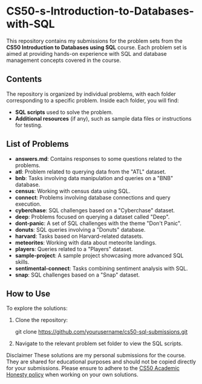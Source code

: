 # CS50-s-Introduction-to-Databases-with-SQL

This repository contains my submissions for the problem sets from the **CS50 Introduction to Databases using SQL** course. Each problem set is aimed at providing hands-on experience with SQL and database management concepts covered in the course.

## Contents

The repository is organized by individual problems, with each folder corresponding to a specific problem. Inside each folder, you will find:

- **SQL scripts** used to solve the problem.
- **Additional resources** (if any), such as sample data files or instructions for testing.


## List of Problems

- **answers.md**: Contains responses to some questions related to the problems.
- **atl**: Problem related to querying data from the "ATL" dataset.
- **bnb**: Tasks involving data manipulation and queries on a "BNB" database.
- **census**: Working with census data using SQL.
- **connect**: Problems involving database connections and query execution.
- **cyberchase**: SQL challenges based on a "Cyberchase" dataset.
- **deep**: Problems focused on querying a dataset called "Deep".
- **dont-panic**: A set of SQL challenges with the theme "Don't Panic".
- **donuts**: SQL queries involving a "Donuts" database.
- **harvard**: Tasks based on Harvard-related datasets.
- **meteorites**: Working with data about meteorite landings.
- **players**: Queries related to a "Players" dataset.
- **sample-project**: A sample project showcasing more advanced SQL skills.
- **sentimental-connect**: Tasks combining sentiment analysis with SQL.
- **snap**: SQL challenges based on a "Snap" dataset.

## How to Use

To explore the solutions:

1. Clone the repository:

   git clone https://github.com/yourusername/cs50-sql-submissions.git

2. Navigate to the relevant problem set folder to view the SQL scripts.


Disclaimer
These solutions are my personal submissions for the course. They are shared for educational purposes and should not be copied directly for your submissions. Please ensure to adhere to the [CS50 Academic Honesty policy](https://cs50.harvard.edu/x/2024/honesty/) when working on your own solutions.